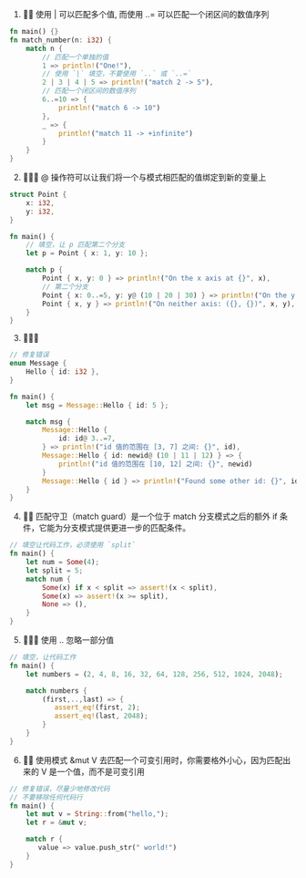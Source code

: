 1. 🌟🌟 使用 | 可以匹配多个值, 而使用 ..= 可以匹配一个闭区间的数值序列
```rust
fn main() {}
fn match_number(n: i32) {
    match n {
        // 匹配一个单独的值
        1 => println!("One!"),
        // 使用 `|` 填空，不要使用 `..` 或 `..=`
        2 | 3 | 4 | 5 => println!("match 2 -> 5"),
        // 匹配一个闭区间的数值序列
        6..=10 => {
            println!("match 6 -> 10")
        },
        _ => {
            println!("match 11 -> +infinite")
        }
    }
}
```

2. 🌟🌟🌟 @ 操作符可以让我们将一个与模式相匹配的值绑定到新的变量上
```rust
struct Point {
    x: i32,
    y: i32,
}

fn main() {
    // 填空，让 p 匹配第二个分支
    let p = Point { x: 1, y: 10 };

    match p {
        Point { x, y: 0 } => println!("On the x axis at {}", x),
        // 第二个分支
        Point { x: 0..=5, y: y@ (10 | 20 | 30) } => println!("On the y axis at {}", y),
        Point { x, y } => println!("On neither axis: ({}, {})", x, y),
    }
}
```

3. 🌟🌟🌟
```rust
// 修复错误
enum Message {
    Hello { id: i32 },
}

fn main() {
    let msg = Message::Hello { id: 5 };

    match msg {
        Message::Hello {
            id: id@ 3..=7,
        } => println!("id 值的范围在 [3, 7] 之间: {}", id),
        Message::Hello { id: newid@ (10 | 11 | 12) } => {
            println!("id 值的范围在 [10, 12] 之间: {}", newid)
        }
        Message::Hello { id } => println!("Found some other id: {}", id),
    }
}
```

4. 🌟🌟 匹配守卫（match guard）是一个位于 match 分支模式之后的额外 if 条件，它能为分支模式提供更进一步的匹配条件。
```rust
// 填空让代码工作，必须使用 `split`
fn main() {
    let num = Some(4);
    let split = 5;
    match num {
        Some(x) if x < split => assert!(x < split),
        Some(x) => assert!(x >= split),
        None => (),
    }
}
```

5. 🌟🌟🌟 使用 .. 忽略一部分值
```rust
// 填空，让代码工作
fn main() {
    let numbers = (2, 4, 8, 16, 32, 64, 128, 256, 512, 1024, 2048);

    match numbers {
        (first,..,last) => {
           assert_eq!(first, 2);
           assert_eq!(last, 2048);
        }
    }
}
```

6. 🌟🌟 使用模式 &mut V 去匹配一个可变引用时，你需要格外小心，因为匹配出来的 V 是一个值，而不是可变引用
```rust
// 修复错误，尽量少地修改代码
// 不要移除任何代码行
fn main() {
    let mut v = String::from("hello,");
    let r = &mut v;

    match r {
       value => value.push_str(" world!") 
    }
}
```
